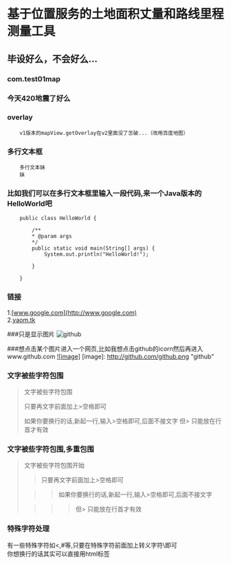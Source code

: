 基于位置服务的土地面积丈量和路线里程测量工具
====================================================

毕设好么，不会好么...
-----------------------------------
  
### com.test01map
 
### 今天420地震了好么

### overlay
		v1版本的mapView.getOverlay在v2里面没了怎破...（改用百度地图）      
### 多行文本框  
		多行文本妹
		妹

### 比如我们可以在多行文本框里输入一段代码,来一个Java版本的HelloWorld吧
		public class HelloWorld {

	      	/**
	      	* @param args
	   		*/
	   		public static void main(String[] args) {
	   			System.out.println("HelloWorld!");
	
	   		}

    	}
### 链接
1.[www.google.com](http://www.google.com)<br />
2.[yaom.tk](http://www.yaom.tk)<br />

###只是显示图片
![github](https://w0rdpress-pr0xy4tw1tterap1.rhcloud.com/wp-content/themes/tweets/img/profile_normal.jpg "美女")

###想点击某个图片进入一个网页,比如我想点击github的icorn然后再进入www.github.com
[![image]](http://www.github.com/)
[image]: http://github.com/github.png "github"

### 文字被些字符包围
> 文字被些字符包围
>
> 只要再文字前面加上>空格即可
>
> 如果你要换行的话,新起一行,输入>空格即可,后面不接文字
> 但> 只能放在行首才有效

### 文字被些字符包围,多重包围
> 文字被些字符包围开始
>
> > 只要再文字前面加上>空格即可
>
>  > > 如果你要换行的话,新起一行,输入>空格即可,后面不接文字
>
> > > > 但> 只能放在行首才有效

### 特殊字符处理
有一些特殊字符如<,#等,只要在特殊字符前面加上转义字符\即可<br />
你想换行的话其实可以直接用html标签<br />